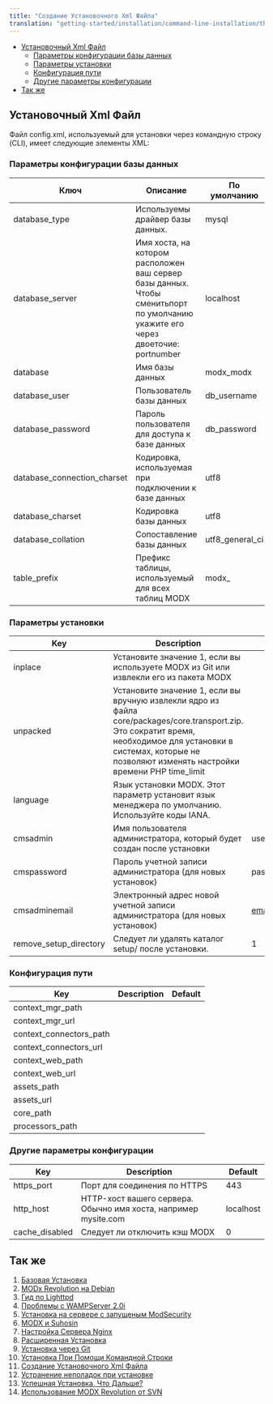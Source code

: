 ```yaml
---
title: "Создание Установочного Xml Файла"
translation: "getting-started/installation/command-line-installation/the-setup-config-xml-file"
---
```


- [Установочный Xml Файл](#установочный-xml-файл)
  - [Параметры конфигурации базы данных](#параметры-конфигурации-базы-данных)
  - [Параметры установки](#параметры-установки)
  - [Конфигурация пути](#конфигурация-пути)
  - [Другие параметры конфигурации](#другие-параметры-конфигурации)
- [Так же](#Так-же)

## Установочный Xml Файл

Файл config.xml, используемый для установки через командную строку (CLI), имеет следующие элементы XML:

### Параметры конфигурации базы данных

| Ключ | Описание | По умолчанию |
|-----|-------------|---------|
| database\_type | Используемы драйвер базы данных. | mysql |
| database\_server | Имя хоста, на котором расположен ваш сервер базы данных. Чтобы сменитьпорт по умолчанию укажите его через двоеточие: portnumber | localhost |
| database | Имя базы данных | modx\_modx |
| database\_user | Пользователь базы данных | db\_username |
| database\_password | Пароль пользователя для доступа к базе данных | db\_password |
| database\_connection\_charset | Кодировка, используемая при подключении к базе данных | utf8 |
| database\_charset | Кодировка базы данных | utf8 |
| database\_collation | Сопоставление базы данных | utf8\_general\_ci |
| table\_prefix | Префикс таблицы, используемый для всех таблиц MODX | modx\_ |

### Параметры установки

| Key | Description | Default |
|-----|-------------|---------|
| inplace | Установите значение 1, если вы используете MODX из Git или извлекли его из пакета MODX|
| unpacked | Установите значение 1, если вы вручную извлекли ядро из файла core/packages/core.transport.zip. Это сократит время, необходимое для установки в системах, которые не позволяют изменять настройки времени PHP time\_limit |
| language | Язык установки MODX. Этот параметр установит язык менеджера по умолчанию. Используйте коды IANA. |
| cmsadmin | Имя пользователя администратора, который будет создан после установки | username |
| cmspassword | Пароль учетной записи администратора (для новых установок) | password |
| cmsadminemail | Электронный адрес новой учетной записи администратора (для новых установок) | email@address.com |
| remove\_setup\_directory | Следует ли удалять каталог setup/ после установки. | 1 |

### Конфигурация пути

| Key | Description | Default |
|-----|-------------|---------|
| context\_mgr\_path |  |  |
| context\_mgr\_url |  |  |
| context\_connectors\_path |  |  |
| context\_connectors\_url |  |  |
| context\_web\_path |  |  |
| context\_web\_url |  |  |
| assets\_path |  |  |
| assets\_url |  |  |
| core\_path |  |  |
| processors\_path |  |  |

### Другие параметры конфигурации

| Key | Description | Default |
|-----|-------------|---------|
| https\_port | Порт для соединения по HTTPS | 443 |
| http\_host | HTTP-хост вашего сервера. Обычно имя хоста, например mysite.com | localhost |
| cache\_disabled | Следует ли отключить кэш MODX | 0 |

## Так же

1. [Базовая Установка](getting-started/installation/basic-installation)
  1. [MODx Revolution на Debian](getting-started/installation/basic-installation/modx-revolution-on-debian)
  2. [Гид по Lighttpd](getting-started/installation/basic-installation/lighttpd-guide)
  3. [Проблемы с WAMPServer 2.0i](getting-started/installation/basic-installation/problems-with-wampserver-2.0i)
  4. [Установка на сервере с запущеным ModSecurity](getting-started/installation/basic-installation/installation-on-a-server-running-modsecurity)
  5. [MODX и Suhosin](getting-started/installation/basic-installation/modx-and-suhosin)
  6. [Настройка Сервера Nginx](getting-started/installation/basic-installation/nginx-server-config)
2. [Расширенная Установка](getting-started/installation/advanced-installation)
3. [Установка через Git](getting-started/installation/git-installation)
4. [Установка При Помощи Командной Строки](getting-started/installation/command-line-installation)
  1. [Создание Установочного Xml Файла](getting-started/installation/command-line-installation/the-setup-config-xml-file)
5. [Устранение неполадок при установке](getting-started/installation/troubleshooting-installation)
6. [Успешная Установка, Что Дальше?](getting-started/installation/successful-installation,-now-what-do-i-do)
7. [Использование MODX Revolution от SVN](getting-started/installation/using-modx-revolution-from-svn)
